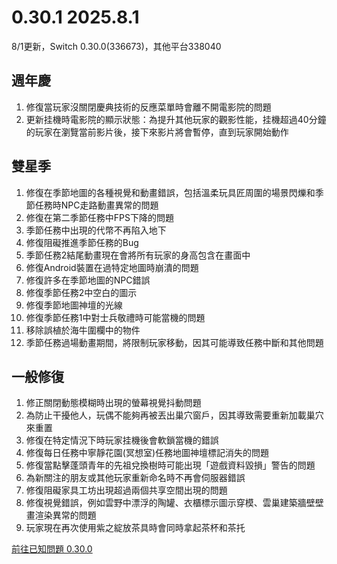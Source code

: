 # 0.30.1 2025.8.1  
8/1更新，Switch 0.30.0(336673)，其他平台338040

## 週年慶

1. 修復當玩家沒關閉慶典技術的反應菜單時會離不開電影院的問題  
2. 更新挂機時電影院的顯示狀態：為提升其他玩家的觀影性能，挂機超過40分鐘的玩家在瀏覽當前影片後，接下來影片將會暫停，直到玩家開始動作  

## 雙星季

1. 修復在季節地圖的各種視覺和動畫錯誤，包括溫柔玩具匠周圍的場景閃爍和季節任務時NPC走路動畫異常的問題  
2. 修復在第二季節任務中FPS下降的問題  
3. 季節任務中出現的代幣不再陷入地下  
4. 修復阻礙推進季節任務的Bug  
5. 季節任務2結尾動畫現在會將所有玩家的身高包含在畫面中  
6. 修復Android裝置在過特定地圖時崩潰的問題  
7. 修復許多在季節地圖的NPC錯誤  
8. 修復季節任務2中空白的圖示  
9. 修復季節地圖神壇的光線  
10. 修復季節任務1中對士兵敬禮時可能當機的問題  
11. 移除誤植於海牛圍欄中的物件  
12. 季節任務過場動畫期間，將限制玩家移動，因其可能導致任務中斷和其他問題  

## 一般修復

1. 修正關閉動態模糊時出現的螢幕視覺抖動問題  
2. 為防止干擾他人，玩偶不能夠再被丟出巢穴窗戶，因其導致需要重新加載巢穴來重置  
3. 修復在特定情況下時玩家挂機後會軟鎖當機的錯誤  
4. 修復每日任務中寧靜花園(冥想室)任務地圖神壇標記消失的問題  
5. 修復當點擊蓬頭青年的先祖兌換樹時可能出現「遊戲資料毀損」警告的問題  
6. 為新關注的朋友或其他玩家重新命名時不再會伺服器錯誤  
7. 修復阻礙家具工坊出現超過兩個共享空間出現的問題  
8. 修復視覺錯誤，例如雲野中漂浮的陶罐、衣櫃標示圖示穿模、雲巢建築牆壁壁畫渲染異常的問題  
9. 玩家現在再次使用紫之綻放茶具時會同時拿起茶杯和茶托  

[前往已知問題 0.30.0](../known-issues/0.30.0.md)